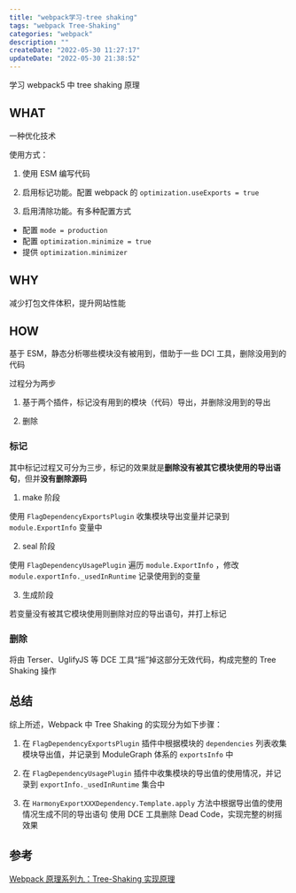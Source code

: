 ```yaml
---
title: "webpack学习-tree shaking"
tags: "webpack Tree-Shaking"
categories: "webpack"
description: ""
createDate: "2022-05-30 11:27:17"
updateDate: "2022-05-30 21:38:52"
---
```


学习 webpack5 中 tree shaking 原理

## WHAT

一种优化技术

使用方式：

1. 使用 ESM 编写代码

2. 启用标记功能。配置 webpack 的 `optimization.useExports = true`

3. 启用清除功能。有多种配置方式

- 配置 `mode = production`
- 配置 `optimization.minimize = true`
- 提供 `optimization.minimizer`

## WHY

减少打包文件体积，提升网站性能

## HOW

基于 ESM，静态分析哪些模块没有被用到，借助于一些 DCI 工具，删除没用到的代码

过程分为两步

1. 基于两个插件，标记没有用到的模块（代码）导出，并删除没用到的导出

2. 删除

### 标记

其中标记过程又可分为三步，标记的效果就是**删除没有被其它模块使用的导出语句**，但并**没有删除源码**

1. make 阶段

使用 `FlagDependencyExportsPlugin` 收集模块导出变量并记录到 `module.ExportInfo` 变量中

2. seal 阶段

使用 `FlagDependencyUsagePlugin` 遍历 `module.ExportInfo` ，修改 `module.exportInfo._usedInRuntime` 记录使用到的变量

3. 生成阶段

若变量没有被其它模块使用则删除对应的导出语句，并打上标记

### 删除

将由 Terser、UglifyJS 等 DCE 工具“摇”掉这部分无效代码，构成完整的 Tree Shaking 操作

## 总结

综上所述，Webpack 中 Tree Shaking 的实现分为如下步骤：

1. 在 `FlagDependencyExportsPlugin` 插件中根据模块的 `dependencies` 列表收集模块导出值，并记录到 ModuleGraph 体系的 `exportsInfo` 中

2. 在 `FlagDependencyUsagePlugin` 插件中收集模块的导出值的使用情况，并记录到 `exportInfo._usedInRuntime` 集合中

3. 在 `HarmonyExportXXXDependency.Template.apply` 方法中根据导出值的使用情况生成不同的导出语句
使用 DCE 工具删除 Dead Code，实现完整的树摇效果

## 参考

[Webpack 原理系列九：Tree-Shaking 实现原理](https://mp.weixin.qq.com/s?__biz=Mzg3OTYwMjcxMA==&mid=2247484579&idx=1&sn=f687adfc6a7ea155c0fdf504defb65b5&chksm=cf00b9daf87730cc2bf7934f6fd40c50ad28ef4e418922740aedacc998f2fa62388d4c81649c&scene=178&cur_album_id=1856066636953272321#rd)
